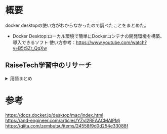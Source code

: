 # 概要
docker desktopの使い方がわからなかったので調べたことをまとめた。

- Docker Desktop:ローカル環境で簡単にDockerコンテナの開発環境を構築、導入できるソフト
使い方参考：https://www.youtube.com/watch?v=B5tSZr_QqXw


## RaiseTech学習中のリサーチ
<details><summary>用語まとめ</summary>
  
- コンテナ： プログラムやデータをそれぞれ独立した環境に置く事(隔離)が出来る仕組み。の入れ物。ちゃんと言うと仮想環境。
- images:
- volumes:




</details>




# 参考
https://docs.docker.jp/desktop/mac/index.html  
https://and-engineer.com/articles/YZyl2REAACMAlPMj
https://qiita.com/zembutsu/items/24558f9d0d254e33088f



